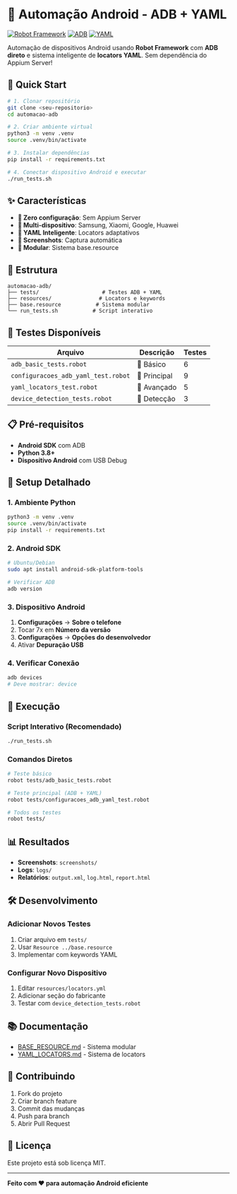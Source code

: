 # 🤖 Automação Android - ADB + YAML

[![Robot Framework](https://img.shields.io/badge/Robot%20Framework-7.0-blue.svg)](https://robotframework.org/)
[![ADB](https://img.shields.io/badge/ADB-Direct-green.svg)](https://developer.android.com/studio/command-line/adb)
[![YAML](https://img.shields.io/badge/Locators-YAML-orange.svg)](https://yaml.org/)

Automação de dispositivos Android usando **Robot Framework** com **ADB direto** e sistema inteligente de **locators YAML**. Sem dependência do Appium Server!

## 🚀 Quick Start

```bash
# 1. Clonar repositório
git clone <seu-repositorio>
cd automacao-adb

# 2. Criar ambiente virtual
python3 -m venv .venv
source .venv/bin/activate

# 3. Instalar dependências
pip install -r requirements.txt

# 4. Conectar dispositivo Android e executar
./run_tests.sh
```

## ✨ Características

- **🚀 Zero configuração**: Sem Appium Server
- **📱 Multi-dispositivo**: Samsung, Xiaomi, Google, Huawei
- **🎯 YAML Inteligente**: Locators adaptativos
- **📸 Screenshots**: Captura automática
- **🔧 Modular**: Sistema base.resource

## 📁 Estrutura

```
automacao-adb/
├── tests/                    # Testes ADB + YAML
├── resources/               # Locators e keywords
├── base.resource           # Sistema modular
└── run_tests.sh           # Script interativo
```

## 🎯 Testes Disponíveis

| Arquivo | Descrição | Testes |
|---------|-----------|--------|
| `adb_basic_tests.robot` | 🚀 Básico | 6 |
| `configuracoes_adb_yaml_test.robot` | 🎯 Principal | 9 |
| `yaml_locators_test.robot` | 🔬 Avançado | 5 |
| `device_detection_tests.robot` | 📱 Detecção | 3 |

## 📋 Pré-requisitos

- **Android SDK** com ADB
- **Python 3.8+**
- **Dispositivo Android** com USB Debug

## 🔧 Setup Detalhado

### 1. Ambiente Python
```bash
python3 -m venv .venv
source .venv/bin/activate
pip install -r requirements.txt
```

### 2. Android SDK
```bash
# Ubuntu/Debian
sudo apt install android-sdk-platform-tools

# Verificar ADB
adb version
```

### 3. Dispositivo Android
1. **Configurações** → **Sobre o telefone**
2. Tocar 7x em **Número da versão**
3. **Configurações** → **Opções do desenvolvedor**
4. Ativar **Depuração USB**

### 4. Verificar Conexão
```bash
adb devices
# Deve mostrar: device
```

## 🚀 Execução

### Script Interativo (Recomendado)
```bash
./run_tests.sh
```

### Comandos Diretos
```bash
# Teste básico
robot tests/adb_basic_tests.robot

# Teste principal (ADB + YAML)
robot tests/configuracoes_adb_yaml_test.robot

# Todos os testes
robot tests/
```

## 📊 Resultados

- **Screenshots**: `screenshots/`
- **Logs**: `logs/`
- **Relatórios**: `output.xml`, `log.html`, `report.html`

## 🛠️ Desenvolvimento

### Adicionar Novos Testes
1. Criar arquivo em `tests/`
2. Usar `Resource ../base.resource`
3. Implementar com keywords YAML

### Configurar Novo Dispositivo
1. Editar `resources/locators.yml`
2. Adicionar seção do fabricante
3. Testar com `device_detection_tests.robot`

## 📚 Documentação

- [BASE_RESOURCE.md](BASE_RESOURCE.md) - Sistema modular
- [YAML_LOCATORS.md](YAML_LOCATORS.md) - Sistema de locators

## 🤝 Contribuindo

1. Fork do projeto
2. Criar branch feature
3. Commit das mudanças
4. Push para branch
5. Abrir Pull Request

## 📝 Licença

Este projeto está sob licença MIT.

---

**Feito com ❤️ para automação Android eficiente**